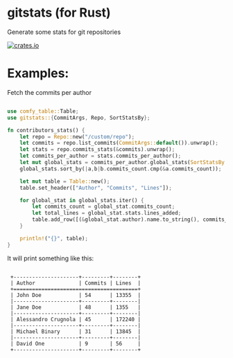 # gitstats (for Rust)

Generate some stats for git repositories

[![crates.io](https://img.shields.io/crates/v/gitstats.svg)](https://crates.io/crates/gitstats/)


# Examples:

Fetch the commits per author

```rust

use comfy_table::Table;
use gitstats::{CommitArgs, Repo, SortStatsBy};

fn contributors_stats() {
    let repo = Repo::new("/custom/repo");
    let commits = repo.list_commits(CommitArgs::default()).unwrap();
    let stats = repo.commits_stats(&commits).unwrap();
    let commits_per_author = stats.commits_per_author();
    let mut global_stats = commits_per_author.global_stats(SortStatsBy::LinesAdded);
    global_stats.sort_by(|a,b|b.commits_count.cmp(&a.commits_count));

    let mut table = Table::new();
    table.set_header(["Author", "Commits", "Lines"]);

    for global_stat in global_stats.iter() {
        let commits_count = global_stat.commits_count;
        let total_lines = global_stat.stats.lines_added;
        table.add_row([(&global_stat.author).name.to_string(), commits_count.to_string(), total_lines.to_string()]);
    }

    println!("{}", table);
}

 ```

It will print something like this:

```

 +---------------------+---------+--------+
 | Author              | Commits | Lines  |
 +========================================+
 | John Doe            | 54      | 13355  |
 |---------------------+---------+--------|
 | Jane Doe            | 48      | 1355   |
 |---------------------+---------+--------|
 | Alessandro Crugnola | 45      | 172240 |
 |---------------------+---------+--------|
 | Michael Binary      | 31      | 13845  |
 |---------------------+---------+--------|
 | David One           | 9       | 56     |
 +---------------------+---------+--------+
 ```